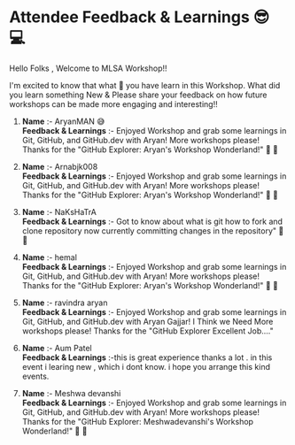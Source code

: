 # Attendee Feedback & Learnings  😎 💻

Hello Folks , Welcome to MLSA Workshop!!

I'm excited to know that what 🤔 you have learn in this Workshop. What did you learn something New &
 Please share your feedback on how future workshops can be made more engaging and interesting!!<br>

1. **Name** :- AryanMAN 😅 <br>
   **Feedback & Learnings** :- Enjoyed Workshop and grab some learnings in Git, GitHub, and GitHub.dev with Aryan! More workshops please! Thanks for the "GitHub Explorer: Aryan's Workshop Wonderland!" 🚀 🙌

2. **Name** :- Arnabjk008 <br>
   **Feedback & Learnings** :- Enjoyed Workshop and grab some learnings in Git, GitHub, and GitHub.dev with Aryan! More workshops please! Thanks for the "GitHub Explorer: Aryan's Workshop Wonderland!" 🚀 🙌

3. **Name** :- NaKsHaTrA <br>
   **Feedback & Learnings** :- Got to know about what is git how to fork and clone repository now currently committing changes in the repository" 🚀 🙌

4. **Name** :- hemal   <br>
   **Feedback & Learnings** :- Enjoyed Workshop and grab some learnings in Git, GitHub, and GitHub.dev with Aryan! More workshops please! Thanks for the "GitHub Explorer: Aryan's Workshop Wonderland!" 🚀 🙌

5. **Name** :- ravindra aryan <br>
   **Feedback & Learnings** :- Enjoyed Workshop and grab some learnings in Git, GitHub, and GitHub.dev with Aryan  Gajjar! I Think we Need More workshops please! Thanks for the "GitHub Explorer Excellent Job...."   

6. **Name** :- Aum Patel  <br>
   **Feedback & Learnings** :-this is great experience thanks a lot . in this event i learing new , which i dont know.  i hope you arrange this kind events.

7. **Name** :- Meshwa devanshi  <br>
   **Feedback & Learnings** :- Enjoyed Workshop and grab some learnings in Git, GitHub, and GitHub.dev with Aryan! More workshops please! Thanks for the "GitHub Explorer: Meshwadevanshi's Workshop Wonderland!" 🚀 🙌
